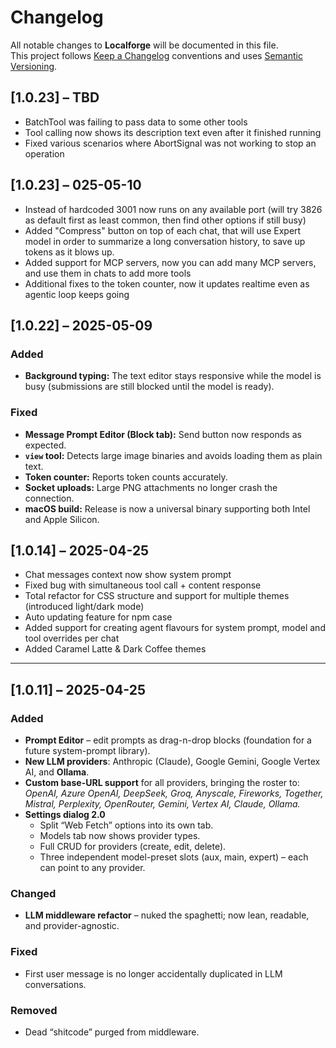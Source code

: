 # Changelog
All notable changes to **Localforge** will be documented in this file.  
This project follows [Keep a Changelog](https://keepachangelog.com/en/1.1.0/) conventions and uses [Semantic Versioning](https://semver.org/).

## [1.0.23] – TBD
* BatchTool was failing to pass data to some other tools
* Tool calling now shows its description text even after it finished running
* Fixed various scenarios where AbortSignal was not working to stop an operation

## [1.0.23] – 025-05-10

* Instead of hardcoded 3001 now runs on any available port (will try 3826 as default first as least common, then find other options if still busy)
* Added "Compress" button on top of each chat, that will use Expert model in order to summarize a long conversation history, to save up tokens as it blows up.
* Added support for MCP servers, now you can add many MCP servers, and use them in chats to add more tools
* Additional fixes to the token counter, now it updates realtime even as agentic loop keeps going

## [1.0.22] – 2025-05-09

### Added
- **Background typing:** The text editor stays responsive while the model is busy (submissions are still blocked until the model is ready).

### Fixed
- **Message Prompt Editor (Block tab):** Send button now responds as expected.
- **`view` tool:** Detects large image binaries and avoids loading them as plain text.
- **Token counter:** Reports token counts accurately.
- **Socket uploads:** Large PNG attachments no longer crash the connection.
- **macOS build:** Release is now a universal binary supporting both Intel and Apple Silicon.


## [1.0.14] – 2025-04-25
* Chat messages context now show system prompt
* Fixed bug with simultaneous tool call + content response
* Total refactor for CSS structure and support for multiple themes (introduced light/dark mode)
* Auto updating feature for npm case
* Added support for creating agent flavours for system prompt, model and tool overrides per chat
* Added Caramel Latte & Dark Coffee themes

---

## [1.0.11] – 2025-04-25
### Added
- **Prompt Editor** – edit prompts as drag-n-drop blocks (foundation for a future system-prompt library).
- **New LLM providers**: Anthropic (Claude), Google Gemini, Google Vertex AI, and **Ollama**.
- **Custom base-URL support** for all providers, bringing the roster to:  
  *OpenAI, Azure OpenAI, DeepSeek, Groq, Anyscale, Fireworks, Together, Mistral, Perplexity, OpenRouter, Gemini, Vertex AI, Claude, Ollama.*
- **Settings dialog 2.0**
    - Split “Web Fetch” options into its own tab.
    - Models tab now shows provider types.
    - Full CRUD for providers (create, edit, delete).
    - Three independent model-preset slots (aux, main, expert) – each can point to any provider.

### Changed
- **LLM middleware refactor** – nuked the spaghetti; now lean, readable, and provider-agnostic.

### Fixed
- First user message is no longer accidentally duplicated in LLM conversations.

### Removed
- Dead “shitcode” purged from middleware.
